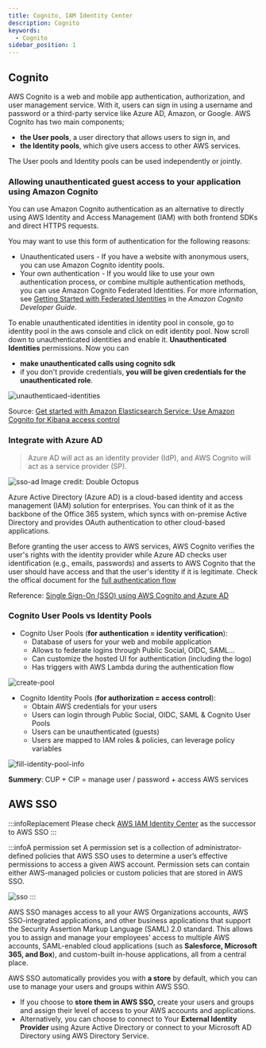 ```yaml
---
title: Cognito, IAM Identity Center 
description: Cognito
keywords:
  - Cognito
sidebar_position: 1
---
```

 
## Cognito
AWS Cognito is a web and mobile app authentication, authorization, and user management service. With it, users can sign in using a username and password or a third-party service like Azure AD, Amazon, or Google. AWS Cognito has two main components; 
- **the User pools**, a user directory that allows users to sign in, and
- **the Identity pools**, which give users access to other AWS services.

The User pools and Identity pools can be used independently or jointly.

### Allowing unauthenticated guest access to your application using Amazon Cognito

You can use Amazon Cognito authentication as an alternative to directly using AWS Identity and Access Management (IAM) with both frontend SDKs and direct HTTPS requests.

You may want to use this form of authentication for the following reasons:

- Unauthenticated users - If you have a website with anonymous users, you can use Amazon Cognito identity pools.
- Your own authentication - If you would like to use your own authentication process, or combine multiple authentication methods, you can use Amazon Cognito Federated Identities. For more information, see [Getting Started with Federated Identities](https://docs.aws.amazon.com/cognito/latest/developerguide/getting-started-with-identity-pools.html) in the *Amazon Cognito Developer Guide*.

To enable unauthenticated identities in identity pool in console, go to identity pool in the aws console and click on edit identity pool. Now scroll down to unauthenticated identities and enable it. **Unauthenticated Identities** permissions. Now you can 
- **make unauthenticated calls using cognito sdk** 
- if you don't provide credentials, **you will be given credentials for the unauthenticated role**.

![unauthenticaed-identities](/img/aws/management/cognito/unauthenticaed-identities.jpeg)

Source: [Get started with Amazon Elasticsearch Service: Use Amazon Cognito for Kibana access control](https://aws.amazon.com/blogs/database/get-started-with-amazon-elasticsearch-service-use-amazon-cognito-for-kibana-access-control/)

### Integrate with Azure AD

> Azure AD will act as an identity provider (IdP), and AWS Cognito will act as a service provider (SP).

![sso-ad](/img/aws/management/cognito/sso-ad.png)
Image credit: Double Octopus

Azure Active Directory (Azure AD) is a cloud-based identity and access management (IAM) solution for enterprises. You can think of it as the backbone of the Office 365 system, which syncs with on-premise Active Directory and provides OAuth authentication to other cloud-based applications.

Before granting the user access to AWS services, AWS Cognito verifies the user's rights with the identity provider while Azure AD checks user identification (e.g., emails, passwords) and asserts to AWS Cognito that the user should have access and that the user's identity if it is legitimate. Check the offical document for the [full authentication flow](https://docs.aws.amazon.com/cognito/latest/developerguide/cognito-user-pools-saml-idp-authentication.html)

Reference: [Single Sign-On (SSO) using AWS Cognito and Azure AD](https://blog.getambassador.io/single-sign-on-sso-using-aws-cognito-and-azure-ad-356951536218)


### Cognito User Pools vs Identity Pools
- Cognito User Pools (**for authentication = identity verification**):
  - Database of users for your web and mobile application
  - Allows to federate logins through Public Social, OIDC, SAML...
  - Can customize the hosted UI for authentication (including the logo)
  - Has triggers with AWS Lambda during the authentication flow

![create-pool](/img/aws/management/cognito/create-pool.png)

- Cognito Identity Pools (**for authorization = access control**):
  - Obtain AWS credentials for your users
  - Users can login through Public Social, OIDC, SAML & Cognito User Pools 
  - Users can be unauthenticated (guests)
  - Users are mapped to IAM roles & policies, can leverage policy variables

![fill-identity-pool-info](https://d33wubrfki0l68.cloudfront.net/097eeaf7495e94c86602857ab4e42a64023660d8/adb62/assets/cognito-identity-pool/fill-identity-pool-info.png)

**Summery**: CUP + CIP = manage user / password + access AWS services

## AWS SSO

:::infoReplacement
Please check [AWS IAM Identity Center](https://aws.amazon.com/iam/identity-center/) as the successor to AWS SSO
:::

:::infoA permission set
A permission set is a collection of administrator-defined policies that AWS SSO uses to determine a user’s effective permissions to access a given AWS account. Permission sets can contain either AWS-managed policies or custom policies that are stored in AWS SSO. 

![sso](/img/aws/management/cognito/sso.png)
:::

AWS SSO manages access to all your AWS Organizations accounts, AWS SSO-integrated applications, and other business applications that support the Security Assertion Markup Language (SAML) 2.0 standard. This allows you to assign and manage your employees’ access to multiple AWS accounts, SAML-enabled cloud applications (such as **Salesforce, Microsoft 365, and Box**), and custom-built in-house applications, all from a central place.

AWS SSO automatically provides you with **a store** by default, which you can use to manage your users and groups within AWS SSO. 
- If you choose to **store them in AWS SSO,** create your users and groups and assign their level of access to your AWS accounts and applications. 
- Alternatively, you can choose to connect to Your **External Identity Provider** using Azure Active Directory or connect to your Microsoft AD Directory using AWS Directory Service.
